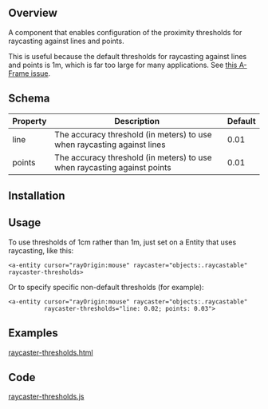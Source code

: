 ## Overview

A component that enables configuration of the proximity thresholds for raycasting against lines and points.

This is useful because the default thresholds for raycasting against lines and points is 1m, which is far too large for many applications.  See [this A-Frame issue](https://github.com/aframevr/aframe/issues/5072).



## Schema

| Property | Description                                                  | Default |
| -------- | ------------------------------------------------------------ | ------- |
| line     | The accuracy threshold (in meters) to use when raycasting against lines | 0.01    |
| points   | The accuracy threshold (in meters) to use when raycasting against points | 0.01    |



## Installation

<script src="https://cdn.jsdelivr.net/gh/diarmidmackenzie/aframe-examples@latest/components/raycaster-thresholds.min.js"></script>



## Usage

To use thresholds of 1cm rather than 1m, just set on a Entity that uses raycasting, like this:

```
<a-entity cursor="rayOrigin:mouse" raycaster="objects:.raycastable" raycaster-thresholds>
```

Or to specify specific non-default thresholds (for example):

```
<a-entity cursor="rayOrigin:mouse" raycaster="objects:.raycastable"
          raycaster-thresholds="line: 0.02; points: 0.03">
```



## Examples

[raycaster-thresholds.html](https://diarmidmackenzie.github.io/aframe-examples/component-usage/raycaster-thresholds.html)



## Code

  [raycaster-thresholds.js](https://github.com/diarmidmackenzie/aframe-examples/blob/main/components/raycaster-thresholds.js)
